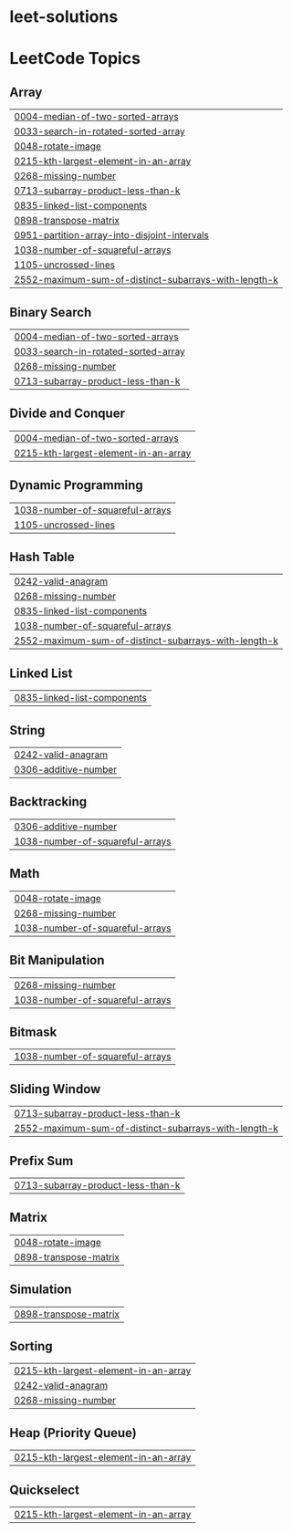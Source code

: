 # leet-solutions
<!---LeetCode Topics Start-->
# LeetCode Topics
## Array
|  |
| ------- |
| [0004-median-of-two-sorted-arrays](https://github.com/blissbug/leet-solutions/tree/master/0004-median-of-two-sorted-arrays) |
| [0033-search-in-rotated-sorted-array](https://github.com/blissbug/leet-solutions/tree/master/0033-search-in-rotated-sorted-array) |
| [0048-rotate-image](https://github.com/blissbug/leet-solutions/tree/master/0048-rotate-image) |
| [0215-kth-largest-element-in-an-array](https://github.com/blissbug/leet-solutions/tree/master/0215-kth-largest-element-in-an-array) |
| [0268-missing-number](https://github.com/blissbug/leet-solutions/tree/master/0268-missing-number) |
| [0713-subarray-product-less-than-k](https://github.com/blissbug/leet-solutions/tree/master/0713-subarray-product-less-than-k) |
| [0835-linked-list-components](https://github.com/blissbug/leet-solutions/tree/master/0835-linked-list-components) |
| [0898-transpose-matrix](https://github.com/blissbug/leet-solutions/tree/master/0898-transpose-matrix) |
| [0951-partition-array-into-disjoint-intervals](https://github.com/blissbug/leet-solutions/tree/master/0951-partition-array-into-disjoint-intervals) |
| [1038-number-of-squareful-arrays](https://github.com/blissbug/leet-solutions/tree/master/1038-number-of-squareful-arrays) |
| [1105-uncrossed-lines](https://github.com/blissbug/leet-solutions/tree/master/1105-uncrossed-lines) |
| [2552-maximum-sum-of-distinct-subarrays-with-length-k](https://github.com/blissbug/leet-solutions/tree/master/2552-maximum-sum-of-distinct-subarrays-with-length-k) |
## Binary Search
|  |
| ------- |
| [0004-median-of-two-sorted-arrays](https://github.com/blissbug/leet-solutions/tree/master/0004-median-of-two-sorted-arrays) |
| [0033-search-in-rotated-sorted-array](https://github.com/blissbug/leet-solutions/tree/master/0033-search-in-rotated-sorted-array) |
| [0268-missing-number](https://github.com/blissbug/leet-solutions/tree/master/0268-missing-number) |
| [0713-subarray-product-less-than-k](https://github.com/blissbug/leet-solutions/tree/master/0713-subarray-product-less-than-k) |
## Divide and Conquer
|  |
| ------- |
| [0004-median-of-two-sorted-arrays](https://github.com/blissbug/leet-solutions/tree/master/0004-median-of-two-sorted-arrays) |
| [0215-kth-largest-element-in-an-array](https://github.com/blissbug/leet-solutions/tree/master/0215-kth-largest-element-in-an-array) |
## Dynamic Programming
|  |
| ------- |
| [1038-number-of-squareful-arrays](https://github.com/blissbug/leet-solutions/tree/master/1038-number-of-squareful-arrays) |
| [1105-uncrossed-lines](https://github.com/blissbug/leet-solutions/tree/master/1105-uncrossed-lines) |
## Hash Table
|  |
| ------- |
| [0242-valid-anagram](https://github.com/blissbug/leet-solutions/tree/master/0242-valid-anagram) |
| [0268-missing-number](https://github.com/blissbug/leet-solutions/tree/master/0268-missing-number) |
| [0835-linked-list-components](https://github.com/blissbug/leet-solutions/tree/master/0835-linked-list-components) |
| [1038-number-of-squareful-arrays](https://github.com/blissbug/leet-solutions/tree/master/1038-number-of-squareful-arrays) |
| [2552-maximum-sum-of-distinct-subarrays-with-length-k](https://github.com/blissbug/leet-solutions/tree/master/2552-maximum-sum-of-distinct-subarrays-with-length-k) |
## Linked List
|  |
| ------- |
| [0835-linked-list-components](https://github.com/blissbug/leet-solutions/tree/master/0835-linked-list-components) |
## String
|  |
| ------- |
| [0242-valid-anagram](https://github.com/blissbug/leet-solutions/tree/master/0242-valid-anagram) |
| [0306-additive-number](https://github.com/blissbug/leet-solutions/tree/master/0306-additive-number) |
## Backtracking
|  |
| ------- |
| [0306-additive-number](https://github.com/blissbug/leet-solutions/tree/master/0306-additive-number) |
| [1038-number-of-squareful-arrays](https://github.com/blissbug/leet-solutions/tree/master/1038-number-of-squareful-arrays) |
## Math
|  |
| ------- |
| [0048-rotate-image](https://github.com/blissbug/leet-solutions/tree/master/0048-rotate-image) |
| [0268-missing-number](https://github.com/blissbug/leet-solutions/tree/master/0268-missing-number) |
| [1038-number-of-squareful-arrays](https://github.com/blissbug/leet-solutions/tree/master/1038-number-of-squareful-arrays) |
## Bit Manipulation
|  |
| ------- |
| [0268-missing-number](https://github.com/blissbug/leet-solutions/tree/master/0268-missing-number) |
| [1038-number-of-squareful-arrays](https://github.com/blissbug/leet-solutions/tree/master/1038-number-of-squareful-arrays) |
## Bitmask
|  |
| ------- |
| [1038-number-of-squareful-arrays](https://github.com/blissbug/leet-solutions/tree/master/1038-number-of-squareful-arrays) |
## Sliding Window
|  |
| ------- |
| [0713-subarray-product-less-than-k](https://github.com/blissbug/leet-solutions/tree/master/0713-subarray-product-less-than-k) |
| [2552-maximum-sum-of-distinct-subarrays-with-length-k](https://github.com/blissbug/leet-solutions/tree/master/2552-maximum-sum-of-distinct-subarrays-with-length-k) |
## Prefix Sum
|  |
| ------- |
| [0713-subarray-product-less-than-k](https://github.com/blissbug/leet-solutions/tree/master/0713-subarray-product-less-than-k) |
## Matrix
|  |
| ------- |
| [0048-rotate-image](https://github.com/blissbug/leet-solutions/tree/master/0048-rotate-image) |
| [0898-transpose-matrix](https://github.com/blissbug/leet-solutions/tree/master/0898-transpose-matrix) |
## Simulation
|  |
| ------- |
| [0898-transpose-matrix](https://github.com/blissbug/leet-solutions/tree/master/0898-transpose-matrix) |
## Sorting
|  |
| ------- |
| [0215-kth-largest-element-in-an-array](https://github.com/blissbug/leet-solutions/tree/master/0215-kth-largest-element-in-an-array) |
| [0242-valid-anagram](https://github.com/blissbug/leet-solutions/tree/master/0242-valid-anagram) |
| [0268-missing-number](https://github.com/blissbug/leet-solutions/tree/master/0268-missing-number) |
## Heap (Priority Queue)
|  |
| ------- |
| [0215-kth-largest-element-in-an-array](https://github.com/blissbug/leet-solutions/tree/master/0215-kth-largest-element-in-an-array) |
## Quickselect
|  |
| ------- |
| [0215-kth-largest-element-in-an-array](https://github.com/blissbug/leet-solutions/tree/master/0215-kth-largest-element-in-an-array) |
<!---LeetCode Topics End-->
